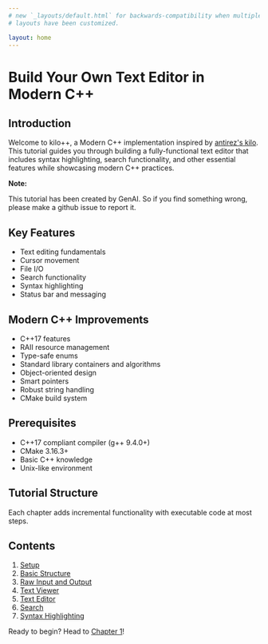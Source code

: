 ```yaml
---
# new `_layouts/default.html` for backwards-compatibility when multiple
# layouts have been customized.

layout: home
---
```


# Build Your Own Text Editor in Modern C++

## Introduction

Welcome to kilo++, a Modern C++ implementation inspired by [antirez's kilo](http://antirez.com/news/108).
This tutorial guides you through building a fully-functional text editor that includes syntax highlighting, search functionality, and other essential features while showcasing modern C++ practices.

**Note:**

This tutorial has been created by GenAI.
So if you find something wrong, please make a github issue to report it.

## Key Features

- Text editing fundamentals
- Cursor movement
- File I/O
- Search functionality
- Syntax highlighting
- Status bar and messaging

## Modern C++ Improvements

- C++17 features
- RAII resource management
- Type-safe enums
- Standard library containers and algorithms
- Object-oriented design
- Smart pointers
- Robust string handling
- CMake build system

## Prerequisites

- C++17 compliant compiler (g++ 9.4.0+)
- CMake 3.16.3+
- Basic C++ knowledge
- Unix-like environment

## Tutorial Structure

Each chapter adds incremental functionality with executable code at most steps.

## Contents

1. [Setup](01_setup)
2. [Basic Structure](02_basic_structure)
3. [Raw Input and Output](03_raw_input_output)
4. [Text Viewer](04_text_viewer)
5. [Text Editor](05_text_editor)
6. [Search](06_search)
7. [Syntax Highlighting](07_syntax_highlighting)

Ready to begin? Head to [Chapter 1](01_setup)!
